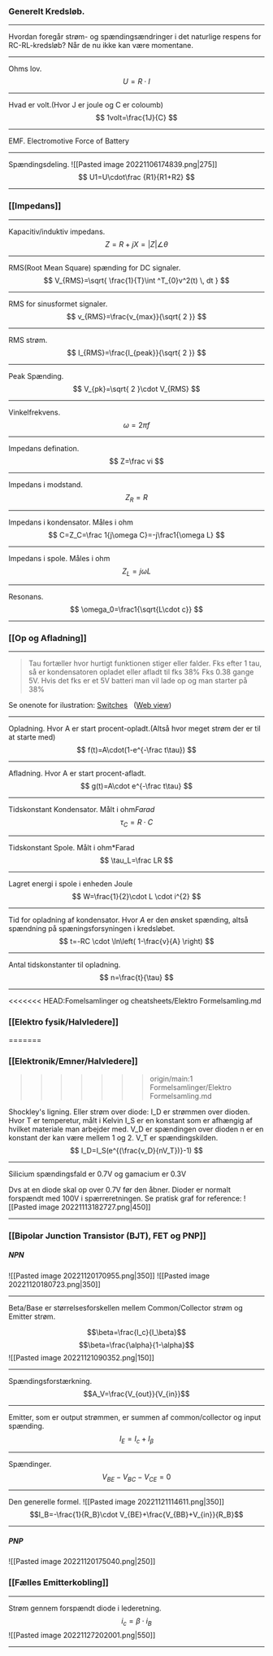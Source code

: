 ### Generelt Kredsløb.
***
Hvordan foregår strøm- og spændingsændringer i det naturlige respens for RC-RL-kredsløb? Når de nu ikke kan være momentane.

***
Ohms lov.
$$U=R\cdot I$$

***
Hvad er volt.(Hvor J er joule og C er coloumb)
$$
1volt=\frac{1J}{C}
$$

***
EMF. Electromotive Force of Battery


***
Spændingsdeling.
![[Pasted image 20221106174839.png|275]]
$$
U1=U\cdot\frac {R1}{R1+R2}
$$

***

### [[Impedans]]
***
Kapacitiv/induktiv impedans.
$$
Z=R+jX=|Z|\angle\theta
$$
***
RMS(Root Mean Square) spænding for DC signaler.
$$
V_{RMS}=\sqrt{ \frac{1}{T}\int ^T_{0}v^2(t) \, dt  }
$$

***
RMS for sinusformet signaler.
$$
v_{RMS}=\frac{v_{max}}{\sqrt{ 2 }}
$$

***
RMS strøm.
$$
I_{RMS}=\frac{I_{peak}}{\sqrt{ 2 }}
$$

***
Peak Spænding.
$$
V_{pk}=\sqrt{ 2 }\cdot V_{RMS}
$$

***
Vinkelfrekvens.
$$
\omega=2\pi f
$$

***
Impedans defination.
$$
Z=\frac vi
$$
***
Impedans i modstand.
$$
Z_R=R
$$

***
Impedans i kondensator. Måles i ohm
$$
C=Z_C=\frac 1{j\omega C}=-j\frac1{\omega L}
$$

***
Impedans i spole. Måles i ohm
$$
Z_L=j\omega L
$$

***
Resonans.
$$
\omega_0=\frac1{\sqrt{L\cdot c}}
$$

***
### [[Op og Afladning]]

***
>Tau fortæller hvor hurtigt funktionen stiger eller falder.
>Fks efter 1 tau, så er kondensatoren opladet eller afladt til fks 38%
>Fks 0.38 gange 5V. Hvis det fks er et 5V batteri man vil lade op og man starter på 38%

Se onenote for ilustration: [Switches](onenote:https://d.docs.live.net/c230e022fc67d306/Dokumenter/kasper%20blochs%20notesbog/SDU%20Elektronik.one#Switches&section-id={59B354F1-AD2D-4315-8B7F-B888C2B94A3F}&page-id={4490ADFB-F2EF-4DEC-A3BB-328A5DC52447}&end)   ([Web view](https://onedrive.live.com/view.aspx?resid=C230E022FC67D306%21118&id=documents&wd=target%28SDU%20Elektronik.one%7C59B354F1-AD2D-4315-8B7F-B888C2B94A3F%2FSwitches%7C4490ADFB-F2EF-4DEC-A3BB-328A5DC52447%2F%29))

***
Opladning. Hvor A er start procent-opladt.(Altså hvor meget strøm der er til at starte med)
$$
f(t)=A\cdot(1-e^{-\frac t\tau})
$$

***
Afladning. Hvor A er start procent-afladt.
$$
g(t)=A\cdot e^{-\frac t\tau}
$$

***
Tidskonstant Kondensator. Målt i ohm*Farad*
$$
\tau_C=R\cdot C
$$


***
Tidskonstant Spole. Målt i ohm*Farad
$$
\tau_L=\frac LR
$$

***
Lagret energi i spole i enheden Joule
$$
W=\frac{1}{2}\cdot L \cdot i^{2}
$$
***
Tid for opladning af kondensator.
Hvor *A* er den ønsket spænding, altså spændning på spæningsforsyningen i kredsløbet. 
$$
t=-RC \cdot \ln\left( 1-\frac{v}{A} \right)
$$

***
Antal tidskonstanter til opladning.
$$
n=\frac{t}{\tau}
$$

***

<<<<<<< HEAD:Fomelsamlinger og cheatsheets/Elektro Formelsamling.md
### [[Elektro fysik/Halvledere]]
=======
### [[Elektronik/Emner/Halvledere]]
>>>>>>> origin/main:1 Formelsamlinger/Elektro Formelsamling.md

Shockley's ligning. Eller strøm over diode:
I_D er strømmen over dioden.
Hvor T er temperetur, målt i Kelvin
I_S er en konstant som er afhængig af hvilket materiale man arbejder med.
V_D er spændingen over dioden
n er en konstant der kan være mellem 1 og 2.
V_T er spændingskilden.
$$
I_D=I_S(e^{(\frac{v_D}{nV_T})}-1)
$$

***
Silicium spændingsfald er 0.7V og gamacium er 0.3V

Dvs at en diode skal op over 0.7V før den åbner. Dioder er normalt forspændt med 100V i spærreretningen. Se pratisk graf for reference:
![[Pasted image 20221113182727.png|450]]
***


### [[Bipolar Junction Transistor (BJT), FET og PNP]]

##### NPN

![[Pasted image 20221120170955.png|350]] ![[Pasted image 20221120180723.png|350]]
***
Beta/Base er størrelsesforskellen mellem Common/Collector strøm og Emitter strøm.

$$\beta=\frac{I_c}{I_\beta}$$
$$\beta=\frac{\alpha}{1-\alpha}$$
![[Pasted image 20221121090352.png|150]]

***
Spændingsforstærkning.
$$A_V=\frac{V_{out}}{V_{in}}$$
***
Emitter, som er output strømmen, er summen af common/collector og input spænding.
$$I_E=I_c+I_\beta$$

***
Spændinger.
$$V_{BE}-V_{BC}-V_{CE}=0$$

***
Den generelle formel.
![[Pasted image 20221121114611.png|350]]
$$I_B=-\frac{1}{R_B}\cdot V_{BE}+\frac{V_{BB}+V_{in}}{R_B}$$

***



##### PNP

![[Pasted image 20221120175040.png|250]]


### [[Fælles Emitterkobling]]

***
Strøm gennem forspændt diode i lederetning.
$$i_c=\beta\cdot i_B$$
![[Pasted image 20221127202001.png|550]]

***

